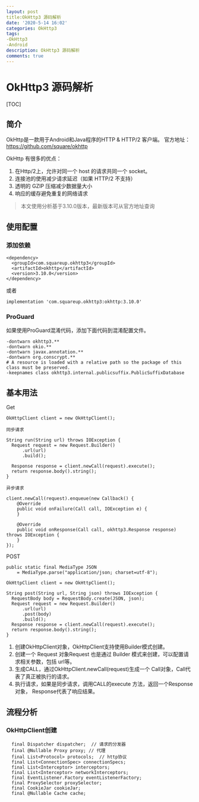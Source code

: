 ```yaml
---
layout: post
title:OkHttp3 源码解析
date: '2020-5-14 16:02'
categories: OkHttp3
tags: 
-OkHttp3
-Android
description: OkHttp3 源码解析
comments: true
---
```


#  OkHttp3 源码解析

[TOC]

## 简介
OkHttp是一款用于Android和Java程序的HTTP & HTTP/2 客户端。  官方地址：https://github.com/square/okhttp

OkHttp 有很多的优点：

1. 在Http/2上，允许对同一个 host 的请求共同一个 socket。
2. 连接池的使用减少请求延迟（如果 HTTP/2 不支持）
3. 透明的 GZIP 压缩减少数据量大小
4. 响应的缓存避免重复的网络请求

> 本文使用分析基于3.10.0版本，最新版本可从官方地址查询

## 使用配置

### 添加依赖

```
<dependency>
  <groupId>com.squareup.okhttp3</groupId>
  <artifactId>okhttp</artifactId>
  <version>3.10.0</version>
</dependency>
```
或者

```
implementation 'com.squareup.okhttp3:okhttp:3.10.0'
```

### ProGuard
如果使用ProGuard混淆代码，添加下面代码到混淆配置文件。

```
-dontwarn okhttp3.**
-dontwarn okio.**
-dontwarn javax.annotation.**
-dontwarn org.conscrypt.**
# A resource is loaded with a relative path so the package of this class must be preserved.
-keepnames class okhttp3.internal.publicsuffix.PublicSuffixDatabase
```
## 基本用法

Get
```
OkHttpClient client = new OkHttpClient();

同步请求

String run(String url) throws IOException {
  Request request = new Request.Builder()
      .url(url)
      .build();

  Response response = client.newCall(request).execute();
  return response.body().string();
}

异步请求

client.newCall(request).enqueue(new Callback() {
    @Override
    public void onFailure(Call call, IOException e) {
    }

    @Override
    public void onResponse(Call call, okhttp3.Response response) throws IOException {
    }
});

```

POST
```
public static final MediaType JSON
    = MediaType.parse("application/json; charset=utf-8");

OkHttpClient client = new OkHttpClient();

String post(String url, String json) throws IOException {
  RequestBody body = RequestBody.create(JSON, json);
  Request request = new Request.Builder()
      .url(url)
      .post(body)
      .build();
  Response response = client.newCall(request).execute();
  return response.body().string();
}
```

1. 创建OkHttpClient对象，OkHttpClient支持使用Builder模式创建。
2. 创建一个 Request 对象Request 也是通过 Builder 模式来创建，可以配置请求相关参数，包括 url等。
3. 生成CALL，通过OkHttpClient.newCall(request)生成一个 Call对象，Call代表了真正被执行的请求。
4. 执行请求，如果是同步请求，调用CALL的execute 方法，返回一个Response对象， Response代表了响应结果。


## 流程分析

### OkHttpClient创建

```
  final Dispatcher dispatcher;  // 请求的分发器
  final @Nullable Proxy proxy; // 代理
  final List<Protocol> protocols;  // http协议
  final List<ConnectionSpec> connectionSpecs; 
  final List<Interceptor> interceptors;
  final List<Interceptor> networkInterceptors;
  final EventListener.Factory eventListenerFactory;
  final ProxySelector proxySelector;
  final CookieJar cookieJar;
  final @Nullable Cache cache;
```
